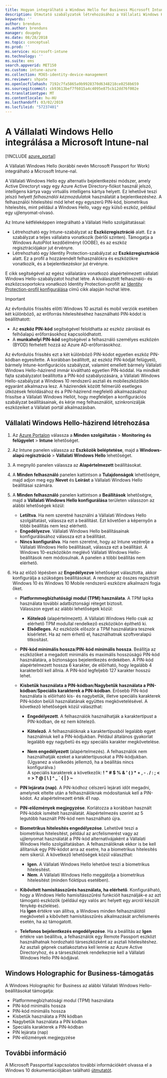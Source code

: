 ```yaml
---
title: Hogyan integrálható a Windows Hello for Business Microsoft Intune-nal |} A Microsoft Intune-ban
description: Útmutató szabályzatok létrehozásához a Vállalati Windows Hello felügyelt eszközön való használatához.”
keywords: ''
author: brenduns
ms.author: brenduns
manager: dougeby
ms.date: 08/28/2018
ms.topic: conceptual
ms.prod: ''
ms.service: microsoft-intune
ms.technology: ''
ms.suite: ems
search.appverid: MET150
ms.custom: intune-azure
ms.collection: M365-identity-device-management
ms.reviewer: shpate
ms.openlocfilehash: 7192c7fa5865a9b9928370d6348218ce0258b659
ms.sourcegitcommit: cb93613bef7f6015a4c4095e875cb12dd76f002e
ms.translationtype: MT
ms.contentlocale: hu-HU
ms.lasthandoff: 03/02/2019
ms.locfileid: "57237401"
---
```

# <a name="integrate-windows-hello-for-business-with-microsoft-intune"></a>A Vállalati Windows Hello integrálása a Microsoft Intune-nal


[!INCLUDE [azure_portal](./includes/azure_portal.md)]

A Vállalati Windows Hello (korábbi nevén Microsoft Passport for Work) integrálható a Microsoft Intune-nal.

 A Vállalati Windows Hello egy alternatív bejelentkezési módszer, amely Active Directoryt vagy egy Azure Active Directory-fiókot használ jelszó, intelligens kártya vagy virtuális intelligens kártya helyett. Ez lehetővé teszi jelszó helyett *felhasználói kézmozdulatok* használatát a bejelentkezéshez. A felhasználói hitelesítési mód lehet egy egyszerű PIN-kód, biometrikus hitelesítés, mint például a Windows Hello, vagy egy külső eszköz, például egy ujjlenyomat-olvasó.

Az Intune kétféleképpen integrálható a Vállalati Hello szolgáltatással:

-   Létrehozható egy Intune-szabályzat az **Eszközregisztráció** alatt. Ez a szabályzat a teljes vállalatra vonatkozik (bérlői szinten). Támogatja a Windows AutoPilot kezdőélményt (OOBE), és az eszköz regisztrációjakor jut érvényre. 
-  Létrehozható egy Identity Protection-szabályzat az **Eszközregisztráció** alatt. Ez a profil a hozzárendelt felhasználókra és eszközökre vonatkozik, és a bejelentkezéskor jut érvényre. 

E cikk segítségével az egész vállalatára vonatkozó alapértelmezett vállalati Windows Hello-szabályzatot hozhat létre. A kiválasztott felhasználó- és eszközcsoportokra vonatkozó Identity Protection-profilt az [Identity Protection-profil konfigurálása](identity-protection-configure.md) című cikk alapján hozhat létre.  

<!--- -   You can store authentication certificates in the Windows Hello for Business key storage provider (KSP). For more information, see [Secure resource access with certificate profiles in Microsoft Intune](secure-resource-access-with-certificate-profiles.md). --->

> [!IMPORTANT]
> Az évfordulós frissítés előtti Windows 10 asztali és mobil verziók esetében két különböző, az erőforrás hitelesítéséhez használható PIN-kódot is beállíthatott:
> - Az **eszköz PIN-kód** segítségével feloldhatta az eszköz zárolását és felhőalapú erőforrásokhoz kapcsolódhatott.
> - A **munkahelyi PIN-kód** segítségével a felhasználó személyes eszközén (BYOD) férhetett hozzá az Azure AD-erőforrásokhoz.
> 
> Az évfordulós frissítés ezt a két különböző PIN-kódot egyetlen eszköz PIN-kódban egyesítette.
> A korábban beállított, az eszköz PIN-kódját felügyelő, bármely Intune-konfigurációs szabályzat, valamint emellett bármely Vállalati Windows Hello-házirend immár kiváltható egyetlen PIN-kóddal.
> Ha mindkét fajta szabályzatot beállította a PIN-kód szabályozására, a Vállalati Windows Hello-szabályzat a Windows 10 rendszerű asztali és mobileszközökön egyaránt alkalmazva lesz.
> A házirendek között felmerülő esetleges ütközések feloldásához és a PIN-házirend megfelelő alkalmazásához frissítse a Vállalati Windows Hellót, hogy megfeleljen a konfigurációs szabályzat beállításainak, és kérje meg felhasználóit, szinkronizálják eszközeiket a Vállalati portál alkalmazásban.



## <a name="create-a-windows-hello-for-business-policy"></a>Vállalati Windows Hello-házirend létrehozása

1. Az [Azure Portalon](https://portal.azure.com) válassza a **Minden szolgáltatás** > **Monitoring és felügyelet** > **Intune** lehetőséget.

2. Az Intune panelen válassza az **Eszközök beléptetése**, majd a **Windows-alapú regisztráció** > **Vállalati Windows Hello** lehetőséget.

3. A megnyíló panelen válassza az **Alapértelmezett** beállításokat.

4. A **Minden felhasználó** panelen kattintson a **Tulajdonságok** lehetőségre, majd adjon meg egy **Nevet** és **Leírást** a Vállalati Windows Hello beállításai számára.

5. A **Minden felhasználó** panelen kattintson a **Beállítások** lehetőségre, majd a **Vállalati Windows Hello konfigurálása** területen válasszon az alábbi lehetőségek közül:

    - **Letiltva**. Ha nem szeretné használni a Vállalati Windows Hello szolgáltatást, válassza ezt a beállítást. Ezt követően a képernyőn a többi beállítás nem lesz elérhető.
    - **Engedélyezve**. Vállalati Windows Hello beállításainak konfigurálásához válassza ezt a beállítást.
    - **Nincs konfigurálva**. Ha nem szeretné, hogy az Intune vezérelje a Vállalati Windows Hello beállításait, válassza ezt a beállítást. A Windows 10-eszközökön meglévő Vállalati Windows Hello-beállítások nem módosulnak. A panelen a többi beállítás nem elérhető.

6. Ha az előző lépésben az **Engedélyezve** lehetőséget választotta, akkor konfigurálja a szükséges beállításokat. A rendszer az összes regisztrált Windows 10 és Windows 10 Mobile rendszerű eszközre alkalmazni fogja őket.

   - **Platformmegbízhatósági modul (TPM) használata**. A TPM lapka használata további adatbiztonsági réteget biztosít.<br>Válasszon egyet az alábbi lehetőségek közül:

     - **Kötelező** (alapértelmezett). A Vállalati Windows Hello csak az elérhető TPM modullal rendelkező eszközökön építhető ki.
     - **Elsődleges**. Az eszközök először a TPM használatára tesznek kísérletet. Ha az nem érhető el, használhatnak szoftveralapú titkosítást.

   - **PIN-kód minimális hossza**/**PIN-kód minimális hossza**. Beállítja az eszközöket a megadott minimális és maximális hosszúságú PIN-kód használatára, a biztonságos bejelentkezés érdekében. A PIN-kód alapértelmezett hossza 6 karakter, de előírható, hogy legalább 4 karakterből kell állnia. A PIN-kód legfeljebb 127 karakter hosszú lehet.

   - **Kisbetűk használata a PIN-kódban**/**Nagybetűk használata a PIN-kódban**/**Speciális karakterek a PIN-kódban**. Erősebb PIN-kód használata is előírható kis- és nagybetűk, illetve speciális karakterek PIN-kódon belüli használatának együttes megkövetelésével. A következő lehetőségek közül választhat:

     - **Engedélyezett**. A felhasználók használhatják a karaktertípust a PIN-kódban, de ez nem kötelező.

     - **Kötelező**. A felhasználóknak a karaktertípusból legalább egyet használniuk kell a PIN-kódjukban. Például általános gyakorlat legalább egy nagybetű és egy speciális karakter megkövetelése.

     - **Nem engedélyezett** (alapértelmezés). A felhasználók nem használhatják ezeket a karaktertípusokat a PIN-kódjukban. (Ugyanez a viselkedés jellemző, ha a beállítás nincs konfigurálva.)<br>A speciális karakterek a következők: **! " # $ % &amp; ' ( ) &#42; + , - . / : ; &lt; = &gt; ? @ [ \ ] ^ _ &#96; { &#124; } ~**

   - **PIN lejárata (nap)**. A PIN-kódhoz célszerű lejárati időt megadni, amelynek eltelte után a felhasználóknak módosítaniuk kell a PIN-kódot. Az alapértelmezett érték 41 nap.

   - **PIN-előzmények megjegyzése**. Korlátozza a korábban használt PIN-kódok ismételt használatát. Alapértelmezés szerint az 5 legutóbb használt PIN-kód nem használható újra.

   - **Biometrikus hitelesítés engedélyezése**. Lehetővé teszi a biometrikus hitelesítést, például az arcfelismerést vagy az ujjlenyomat használatát a PIN-kód alternatívájaként a Vállalati Windows Hello szolgáltatásban. A felhasználóknak ekkor is be kell állítaniuk egy PIN-kódot arra az esetre, ha a biometrikus hitelesítés nem sikerül. A következő lehetőségek közül választhat:

     - **Igen**. A Vállalati Windows Hello lehetővé teszi a biometrikus hitelesítést.
     - **Nem**. A Vállalati Windows Hello meggátolja a biometrikus hitelesítést (minden fióktípus esetében).

   - **Kibővített hamisításszűrés használata, ha elérhető**. Konfigurálható, hogy a Windows Hello hamisításszűrési funkcióit használják-e az azt támogató eszközök (például egy valós arc helyett egy arcról készült fénykép észlelése).<br>Ha **Igen** értékre van állítva, a Windows minden felhasználótól megköveteli a kibővített hamisításszűrés alkalmazását arcfelismerés esetén, ha az támogatott.

   - **Telefonos bejelentkezés engedélyezése**. Ha a beállítás az **Igen** értékre van beállítva, a felhasználók egy Remote Passport eszközt használhatnak hordozható társeszközként az asztali hitelesítéshez. Az asztali gépnek csatlakoztatva kell lennie az Azure Active Directoryhoz, és a társeszköznek rendelkeznie kell a Vállalati Windows Hello PIN-kódjával.

## <a name="windows-holographic-for-business-support"></a>Windows Holographic for Business-támogatás

A Windows Holographic for Business az alábbi Vállalati Windows Hello-beállításokat támogatja:

- Platformmegbízhatósági modul (TPM) használata
- PIN-kód minimális hossza
- PIN-kód minimális hossza
- Kisbetűk használata a PIN kódban
- Nagybetűk használata a PIN kódban
- Speciális karakterek a PIN-kódban
- PIN lejárata (nap)
- PIN-előzmények megjegyzése

## <a name="further-information"></a>További információ
A Microsoft Passporttal kapcsolatos további információkért olvassa el a Windows 10 dokumentációjában található [útmutatót](https://technet.microsoft.com/library/mt589441.aspx).
